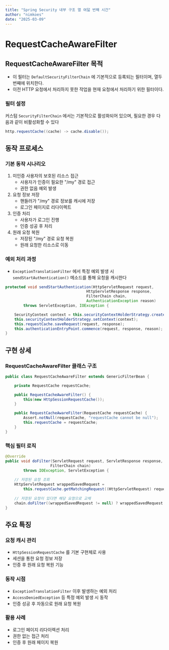 ```yaml
---
title: "Spring Security 내부 구조 열 여덟 번째 시간"
author: "nimkoes"
date: "2025-03-09"
---
```


# RequestCacheAwareFilter

## RequestCacheAwareFilter 목적

- 이 필터는 `DefaultSecurityFilterChain` 에 기본적으로 등록되는 필터이며, 열두 번째에 위치한다.
- 이전 HTTP 요청에서 처리하지 못한 작업을 현재 요청에서 처리하기 위한 필터이다.

### 필터 설정

커스텀 `SecurityFilterChain` 에서는 기본적으로 활성화되어 있으며, 필요한 경우 다음과 같이 비활성화할 수 있다

```java
http.requestCache((cache) -> cache.disable());
```

## 동작 프로세스

### 기본 동작 시나리오

1. 미인증 사용자의 보호된 리소스 접근
   - 사용자가 인증이 필요한 "/my" 경로 접근
   - 권한 없음 예외 발생
2. 요청 정보 저장
   - 핸들러가 "/my" 경로 정보를 캐시에 저장
   - 로그인 페이지로 리다이렉트
3. 인증 처리
   - 사용자가 로그인 진행
   - 인증 성공 후 처리
4. 원래 요청 복원
   - 저장된 "/my" 경로 요청 복원
   - 원래 요청한 리소스로 이동

### 예외 처리 과정

- `ExceptionTranslationFilter` 에서 특정 예외 발생 시 `sendStartAuthentication()` 메소드를 통해 요청을 캐시한다

```java
protected void sendStartAuthentication(HttpServletRequest request, 
                                    HttpServletResponse response, 
                                    FilterChain chain,
                                    AuthenticationException reason) 
        throws ServletException, IOException {

    SecurityContext context = this.securityContextHolderStrategy.createEmptyContext();
    this.securityContextHolderStrategy.setContext(context);
    this.requestCache.saveRequest(request, response);
    this.authenticationEntryPoint.commence(request, response, reason);
}
```

## 구현 상세

### RequestCacheAwareFilter 클래스 구조

```java
public class RequestCacheAwareFilter extends GenericFilterBean {

    private RequestCache requestCache;

    public RequestCacheAwareFilter() {
        this(new HttpSessionRequestCache());
    }

    public RequestCacheAwareFilter(RequestCache requestCache) {
        Assert.notNull(requestCache, "requestCache cannot be null");
        this.requestCache = requestCache;
    }
}
```

### 핵심 필터 로직

```java
@Override
public void doFilter(ServletRequest request, ServletResponse response, 
                    FilterChain chain)
        throws IOException, ServletException {
    
    // 저장된 요청 조회
    HttpServletRequest wrappedSavedRequest = 
        this.requestCache.getMatchingRequest((HttpServletRequest) request, (HttpServletResponse) response);
    
    // 저장된 요청이 있다면 해당 요청으로 교체
    chain.doFilter((wrappedSavedRequest != null) ? wrappedSavedRequest : request, response);
}
```

## 주요 특징

### 요청 캐시 관리
- `HttpSessionRequestCache` 를 기본 구현체로 사용
- 세션을 통한 요청 정보 저장
- 인증 후 원래 요청 복원 기능

### 동작 시점
- `ExceptionTranslationFilter` 이후 발생하는 예외 처리
- `AccessDeniedException` 등 특정 예외 발생 시 동작
- 인증 성공 후 자동으로 원래 요청 복원

### 활용 사례
- 로그인 페이지 리다이렉션 처리
- 권한 없는 접근 처리
- 인증 후 원래 페이지 복원
